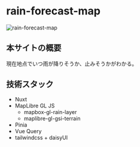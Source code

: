 # rain-forecast-map

![rain-forecast-map](assets/preview.png)

## 本サイトの概要

現在地点でいつ雨が降りそうか、止みそうかがわかる。

## 技術スタック

-   Nuxt
-   MapLibre GL JS
    -   mapbox-gl-rain-layer
    -   maplibre-gl-gsi-terrain
-   Pinia
-   Vue Query
-   tailwindcss + daisyUI
